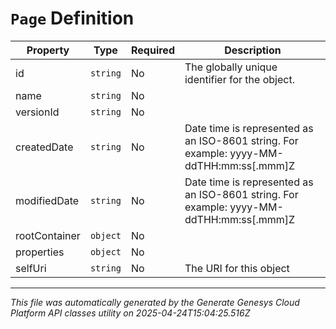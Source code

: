 # `Page` Definition

| Property | Type | Required | Description |
|----------|------|----------|-------------|
| id | `string` | No | The globally unique identifier for the object. |
| name | `string` | No |  |
| versionId | `string` | No |  |
| createdDate | `string` | No | Date time is represented as an ISO-8601 string. For example: yyyy-MM-ddTHH:mm:ss[.mmm]Z |
| modifiedDate | `string` | No | Date time is represented as an ISO-8601 string. For example: yyyy-MM-ddTHH:mm:ss[.mmm]Z |
| rootContainer | `object` | No |  |
| properties | `object` | No |  |
| selfUri | `string` | No | The URI for this object |

---

*This file was automatically generated by the Generate Genesys Cloud Platform API classes utility on 2025-04-24T15:04:25.516Z*